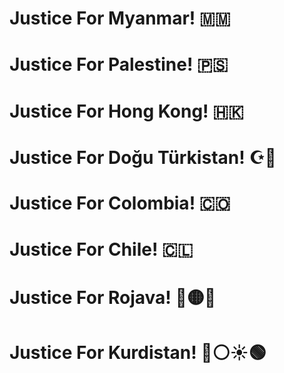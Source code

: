 # Justice For Myanmar! 🇲🇲
# Justice For Palestine! 🇵🇸
# Justice For Hong Kong! 🇭🇰
# Justice For Doğu Türkistan! ☪🔵
# Justice For Colombia! 🇨🇴
# Justice For Chile! 🇨🇱
# Justice For Rojava! 🔵🟡🌿
# Justice For Kurdistan! 🔴⚪☀️🟢
